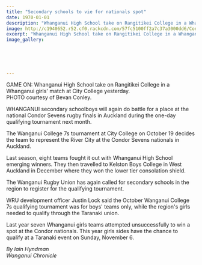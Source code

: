 ```yaml
---
title: "Secondary schools to vie for nationals spot"
date: 1970-01-01
description: "Whanganui High School take on Rangitikei College in a Whanganui girls' match at City College yesterday, Wanganui Chronicle article on 22 September..."
image: http://c1940652.r52.cf0.rackcdn.com/57fc5100ff2a7c37a3000dd6/Condor-Sevens-WHS-v-Rangitikei-chron-22-sept-2016.jpg
excerpt: "Whanganui High School take on Rangitikei College in a Whanganui girls' match at City College yesterday."
image_gallery:
    
    
    
    
    
---
```


<p>GAME ON: Whanganui High School take on Rangitikei College in a Whanganui girls' match at City College yesterday.<br />PHOTO courtesy of Bevan Conley.</p>
<p>WHANGANUI secondary schoolboys will again do battle for a place at the national Condor Sevens rugby finals in Auckland during the one-day qualifying tournament next month.</p>
<p>The Wanganui College 7s tournament at City College on October 19 decides the team to represent the River City at the Condor Sevens nationals in Auckland.</p>
<p>Last season, eight teams fought it out with Whanganui High School emerging winners. They then travelled to Kelston Boys College in West Auckland in December where they won the lower tier consolation shield.</p>
<p>The Wanganui Rugby Union has again called for secondary schools in the region to register for the qualifying tournament.</p>
<p>WRU development officer Justin Lock said the October Wanganui College 7s qualifying tournament was for boys' teams only, while the region's girls needed to qualify through the Taranaki union.</p>
<p>Last year seven Whanganui girls teams attempted unsuccessfully to win a spot at the Condor nationals. This year girls sides have the chance to qualify at a Taranaki event on Sunday, November 6.</p>
<p><em>By Iain Hyndman</em><br /><em>Wanganui Chronicle&nbsp;</em></p>

